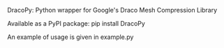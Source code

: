 DracoPy: Python wrapper for Google's Draco Mesh Compression Library

Available as a PyPI package: pip install DracoPy

An example of usage is given in example.py
